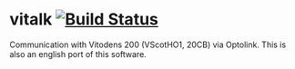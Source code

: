 vitalk [![Build Status](https://travis-ci.org/speters/vitalk.svg?branch=master)](https://travis-ci.org/speters/vitalk)
======

Communication with Vitodens 200 (VScotHO1, 20CB) via Optolink. This is also an english port of this software.
